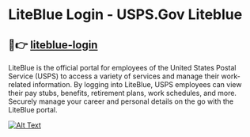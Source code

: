 # LiteBlue Login - USPS.Gov Liteblue
## 🚀👉 [liteblue-login](https://www.profitableratecpm.com/m3jdkf66?key=ff0292086c27e2de74e5f22040078526)

LiteBlue is the official portal for employees of the United States Postal Service (USPS) to access a variety of services and manage their work-related information. By logging into LiteBlue, USPS employees can view their pay stubs, benefits, retirement plans, work schedules, and more. Securely manage your career and personal details on the go with the LiteBlue portal.

[![Alt Text](https://thumbs.dreamstime.com/b/login-button-rounded-isolated-sign-158491235.jpg)](https://www.profitableratecpm.com/m3jdkf66?key=ff0292086c27e2de74e5f22040078526)
